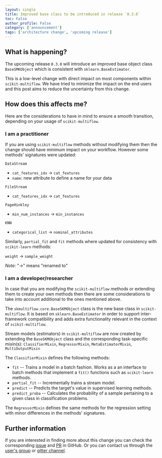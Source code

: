 ```yaml
---
layout: single
title: Improved base class to be introduced in release `0.3.0`
toc: False
author_profile: False
category: ['announcement']
tags: ['architecture change', 'upcoming release']
---
```


## What is happening?
The upcoming release `0.3.0` will introduce an improved base object class `BaseSMKObject` which is consistent with `sklearn.BaseEstimator`.

This is a low-level change with direct impact on most components within `scikit-multiflow`. We have tried to minimize the impact on the end users and this post aims to reduce the uncertainty from this change.

## How does this affects me?
Here are the considerations to have in mind to ensure a smooth transition, depending on your usage of `scikit-multiflow`.

### I am a practitioner
If you are using `scikit-multiflow` methods without modifying them then the change should have minimum impact on your workflow. However some methods' signatures were updated:

`DataStream`
* `cat_features_idx` -> `cat_features`
* `name`: new attribute to define a name for your data

`FileStream`
* `cat_features_idx` -> `cat_features`

`PageHinkley`
* `min_num_instances` -> `min_instances`

`KNN`
* `categorical_list` -> `nominal_attributes`

Similarly, `partial_fit` and `fit` methods where updated for consistency with `scikit-learn` methods:

`weight` -> `sample_weight`

*Note:* "->" means "renamed to"


### I am a developer/researcher
In case that you are modifying the `scikit-multiflow` methods or extending them to create your own methods then there are some considerations to take into account additional to the ones mentioned above.

The `skmultiflow.core.BaseSKMObject` class is the new base class in `scikit-multiflow`. It is based on `sklearn.BaseEstimator` in order to support inter-framework compatibility and adds extra functionality relevant in the context of `scikit-multiflow`.

Stream models (estimators) in `scikit-multiflow` are now created by extending the `BaseSKMObject` class and the corresponding task-specific mixin(s): `ClassifierMixin`, `RegressorMixin`, `MetaEstimatorMixin`, `MultiOutputMixin`

The `ClassifierMixin` defines the following methods:

* `fit` -- Trains a model in a batch fashion. Works as a an interface to batch methods that implement a ``fit()`` functions such as ``scikit-learn`` methods.
* `partial_fit` -- Incrementally trains a stream model.
* `predict` -- Predicts the target's value in supervised learning methods.
* `predict_proba` -- Calculates the probability of a sample pertaining to a given class in classification problems.

The `RegressorMixin` defines the same methods for the regression setting with minor differences in the methods' signatures.


## Further information
If you are interested in finding more about this change you can check the corresponding [issue](https://github.com/scikit-multiflow/scikit-multiflow/issues/45) and [PR](https://github.com/scikit-multiflow/scikit-multiflow/pull/110) in GitHub. Or you can contact us through the [user's group](https://groups.google.com/forum/#!forum/scikit-multiflow-users) or [gitter channel](https://gitter.im/scikit-multiflow/community).